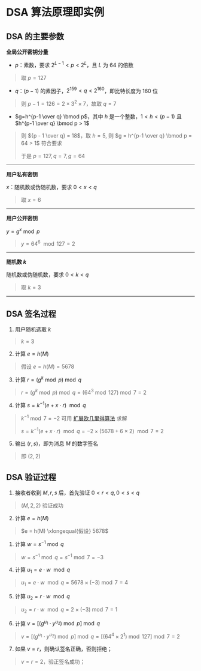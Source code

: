 # DSA 算法原理即实例

[annotation]: [id] (acb276f0-be38-490e-8fb3-94907d3e997a)
[annotation]: [status] (public)
[annotation]: [create_time] (2021-09-21 20:36:18)
[annotation]: [category] (计算机科学)
[annotation]: [tags] (密码学|数论)
[annotation]: [comments] (true)
[annotation]: [url] (http://blog.ccyg.studio/article/acb276f0-be38-490e-8fb3-94907d3e997a)

## DSA 的主要参数

**全局公开密钥分量**

- $p$：素数，要求 $2^{L-1}<p<2^L$，且 $L$ 为 $64$ 的倍数

> 取 $p = 127$

- $q$：$(p - 1)$ 的素因子，$2^{159} < q < 2^{160}$，即比特长度为 $160$ 位

> 则 $p - 1 = 126 = 2 \times 3^2 \times 7$，故取 $q = 7$

- $g=h^{p-1 \over q} \bmod p$，其中 $h$ 是一个整数，$1 < h < (p - 1)$ 且 $h^{p-1 \over q} \bmod p > 1$

> 则 ${p - 1 \over q} = 18$，取 $h = 5$, 则 $g = h^{p-1 \over q} \bmod p = 64 > 1$ 符合要求
> 
> 于是 $p = 127, q=7, g=64$

---

**用户私有密钥**

$x$：随机数或伪随机数，要求 $0 < x < q$

> 取 $x = 6$

---

**用户公开密钥**

$y = g^x \bmod p$

> $y = 64^{6}\ \bmod 127 = 2$

---

**随机数 $k$**

随机数或伪随机数，要求 $0 < k < q$

> 取 $k = 3$

---

## DSA 签名过程

1. 用户随机选取 $k$

> $k = 3$

2. 计算 $e = h(M)$

> 假设 $e = h(M) = 5678$

3. 计算 $r = (g^k \bmod p) \bmod q$

> $r = (g^k \bmod p) \bmod q = (64^{3} \bmod 127) \bmod 7 = 2$

4. 计算 $s = k^{-1}(e + x \cdot r)\ \bmod q$

> $k^{-1}\bmod 7 =-2$ 可用 [扩展欧几里得算法](http://blog.ccyg.studio/article/72a58aa9-bb66-4f83-8487-047e5a627d8a) 求解
> 
> $s = k^{-1}(e + x \cdot r)\ \bmod q = -2 \times (5678 + 6 \times 2)\ \bmod 7= 2$

5. 输出 $(r, s)$，即为消息 $M$ 的数字签名

> 即 $(2, 2)$

## DSA 验证过程

1. 接收者收到 $M, r, s$ 后，首先验证 $0 < r < q, 0 < s < q$

> $(M, 2, 2)$ 验证成功

2. 计算 $e = h(M)$

> $e = h(M) \xlongequal{假设} 5678$

1. 计算 $w = s^{-1} \bmod q$

> $w = s^{-1} \bmod q = s^{-1} \bmod 7 = -3$

4. 计算 $u_1 = e\cdot w\ \bmod q$

> $u_1 = e\cdot w\ \bmod q = 5678 \times (-3) \bmod 7 = 4$

5. 计算 $u_2 = r\cdot w\ \bmod q$

> $u_2 = r\cdot w\ \bmod q = 2 \times (-3) \bmod 7 = 1$

6. 计算 $v = [(g^{u_1}\cdot y^{u_2}) \bmod p] \bmod q$

> $v = [(g^{u_1}\cdot y^{u_2}) \bmod p] \bmod q = [(64^{4}\times 2^{1}) \bmod 127] \bmod 7 = 2$

7. 如果 $v = r$，则确认签名正确，否则拒绝；

> $v = r = 2$，验正签名成功；
